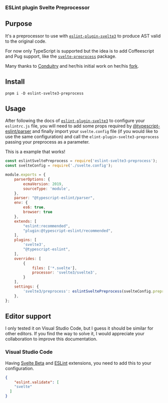 ### ESLint plugin Svelte Preprocessor

## Purpose

It's a preprocessor to use with [`eslint-plugin-svelte3`](https://github.com/sveltejs/eslint-plugin-svelte3) to produce AST valid to the original code.

For now only TypeScript is supported but the idea is to add Coffeescript and Pug support, like the [`svelte-preprocess`](https://github.com/sveltejs/svelte-preprocess) package.

Many thanks to [Conduitry](https://github.com/Conduitry) and her/his initial work on her/his [fork](https://github.com/Conduitry/eslint-plugin-svelte3).

## Install

```
pnpm i -D eslint-svelte3-preprocess
```

## Usage

After following the docs of [`eslint-plugin-svelte3`](https://github.com/sveltejs/eslint-plugin-svelte3) to configure your `eslintrc.js` file, you will need to add some props required by [@typescript-eslint/parser](https://github.com/typescript-eslint/typescript-eslint/tree/master/packages/parser) and finally import your `svelte.config` file (if you would like to use the same configuration) and call the `elint-plugin-svelte3-preprocess` passing your preprocess as a parameter.

This is a example that works!

```js
const eslintSveltePreprocess = require('eslint-svelte3-preprocess');
const svelteConfig = require('./svelte.config');

module.exports = {
    parserOptions: {
        ecmaVersion: 2019,
        sourceType: 'module',
    },
    parser: "@typescript-eslint/parser",
    env: {
        es6: true,
        browser: true
    },
    extends: [
        "eslint:recommended",
        "plugin:@typescript-eslint/recommended",
    ],
    plugins: [
        'svelte3',
        "@typescript-eslint",
    ],
    overrides: [
        {
            files: ['*.svelte'],
            processor: 'svelte3/svelte3',
        }
    ],
    settings: {
        'svelte3/preprocess': eslintSveltePreprocess(svelteConfig.preprocess),
	},
};

```

## Editor support

I only tested it on Visual Studio Code, but I guess it should be similar for other editors. If you find the way to solve it, I would appreciate your collaboration to improve this documentation.

### Visual Studio Code

Having [Svelte Beta](https://marketplace.visualstudio.com/items?itemName=svelte.svelte-vscode) and [ESLint](https://marketplace.visualstudio.com/items?itemName=dbaeumer.vscode-eslint) extensions, you need to add this to your configuration.

```json
{
    "eslint.validate": [
    "svelte"
  ]
}
```
